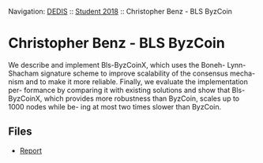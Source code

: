 Navigation: [DEDIS](https://github.com/dedis/doc) ::
[Student 2018](../README.md) ::
Christopher Benz - BLS ByzCoin

# Christopher Benz - BLS ByzCoin

We describe and implement Bls-ByzCoinX, which uses the Boneh- Lynn-Shacham signature scheme to improve scalability of the consensus mecha- nism and to make it more reliable. Finally, we evaluate the implementation per- formance by comparing it with existing solutions and show that Bls-ByzCoinX, which provides more robustness than ByzCoin, scales up to 1000 nodes while be- ing at most two times slower than ByzCoin.

## Files

- [Report](report-2018_1-christopher_benz-bls_byzcoin.pdf)
